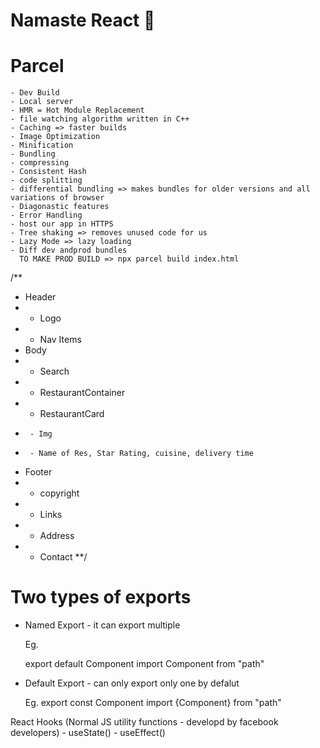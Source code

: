 # Namaste React 🚀

# Parcel

    - Dev Build
    - Local server
    - HMR = Hot Module Replacement
    - file watching algorithm written in C++
    - Caching => faster builds
    - Image Optimization
    - Minification
    - Bundling
    - compressing
    - Consistent Hash
    - code splitting
    - differential bundling => makes bundles for older versions and all variations of browser
    - Diagonastic features
    - Error Handling
    - host our app in HTTPS
    - Tree shaking => removes unused code for us
    - Lazy Mode => lazy loading
    - Diff dev andprod bundles
      TO MAKE PROD BUILD => npx parcel build index.html

/**
* Header
*  - Logo
*  - Nav Items      
* Body
*  - Search
*  - RestaurantContainer
*    - RestaurantCard 
*      - Img
*      - Name of Res, Star Rating, cuisine, delivery time
* Footer
*  - copyright
*  - Links
*  - Address
*  - Contact
**/

# Two types of exports
- Named Export - it can export multiple 

    Eg.

    export default Component 
    import Component from "path"

- Default Export - can only export only one by defalut

    Eg.
    export const Component
    import {Component} from "path"


React Hooks
(Normal JS utility functions - developd by facebook developers)
    - useState()
    - useEffect()
